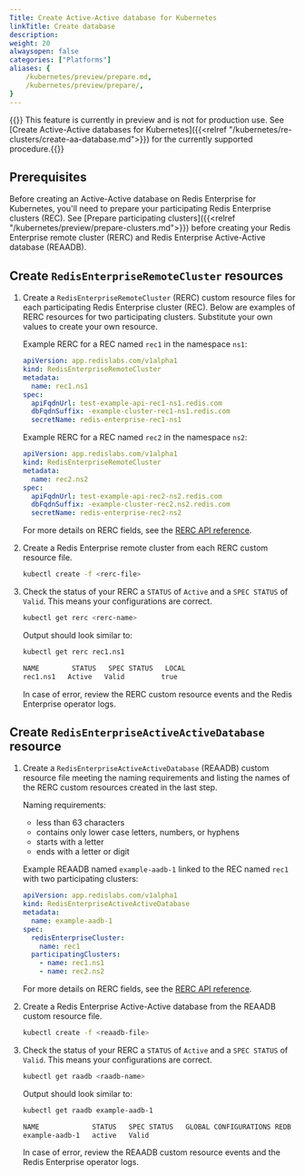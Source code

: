 ```yaml
---
Title: Create Active-Active database for Kubernetes
linkTitle: Create database
description: 
weight: 20
alwaysopen: false
categories: ["Platforms"]
aliases: {
    /kubernetes/preview/prepare.md,
    /kubernetes/preview/prepare/,
}
---
```


{{<note>}} This feature is currently in preview and is not for production use. See [Create Active-Active databases for Kubernetes]({{<relref "/kubernetes/re-clusters/create-aa-database.md">}}) for the currently supported procedure.{{</note>}}

## Prerequisites

Before creating an Active-Active database on Redis Enterprise for Kubernetes, you'll need to prepare your participating Redis Enterprise clusters (REC). See [Prepare participating clusters]({{<relref "/kubernetes/preview/prepare-clusters.md">}}) before creating your Redis Enterprise remote cluster (RERC) and Redis Enterprise Active-Active database (REAADB).

## Create `RedisEnterpriseRemoteCluster` resources

1. Create a `RedisEnterpriseRemoteCluster` (RERC) custom resource files for each participating Redis Enterprise cluster (REC). 
  Below are examples of RERC resources for two participating clusters. Substitute your own values to create your own resource.

    Example RERC for a REC named `rec1` in the namespace `ns1`:

    ```yaml
    apiVersion: app.redislabs.com/v1alpha1
    kind: RedisEnterpriseRemoteCluster
    metadata:
      name: rec1.ns1
    spec:
      apiFqdnUrl: test-example-api-rec1-ns1.redis.com
      dbFqdnSuffix: -example-cluster-rec1-ns1.redis.com
      secretName: redis-enterprise-rec1-ns1
    ```

    Example RERC for a REC named `rec2` in the namespace `ns2`:

    ```yaml
    apiVersion: app.redislabs.com/v1alpha1
    kind: RedisEnterpriseRemoteCluster
    metadata:
      name: rec2.ns2
    spec:
      apiFqdnUrl: test-example-api-rec2-ns2.redis.com
      dbFqdnSuffix: -example-cluster-rec2.ns2.redis.com
      secretName: redis-enterprise-rec2-ns2
    ```

    For more details on RERC fields, see the [RERC API reference]().

1. Create a Redis Enterprise remote cluster from each RERC custom resource file. 
  
    ```sh
    kubectl create -f <rerc-file>
    ```

1. Check the status of your RERC a `STATUS` of `Active` and a `SPEC STATUS` of `Valid`. This means your configurations are correct.
  
    ```sh
    kubectl get rerc <rerc-name>
    ```

    Output should look similar to:

    ```sh
    kubectl get rerc rec1.ns1

    NAME        STATUS   SPEC STATUS   LOCAL
    rec1.ns1   Active   Valid         true
    ```
  
    In case of error, review the RERC custom resource events and the Redis Enterprise operator logs.

## Create `RedisEnterpriseActiveActiveDatabase` resource


1. Create a `RedisEnterpriseActiveActiveDatabase` (REAADB) custom resource file meeting the naming requirements and listing the names of the RERC custom resources created in the last step.

    Naming requirements:
    - less than 63 characters
    - contains only lower case letters, numbers, or hyphens
    - starts with a letter
    - ends with a letter or digit

    Example REAADB named `example-aadb-1` linked to the REC named `rec1` with two participating clusters:

    ```yaml
    apiVersion: app.redislabs.com/v1alpha1
    kind: RedisEnterpriseActiveActiveDatabase
    metadata:
      name: example-aadb-1
    spec:
      redisEnterpriseCluster: 
        name: rec1
      participatingClusters:
        - name: rec1.ns1
        - name: rec2.ns2
    ```

    For more details on RERC fields, see the [RERC API reference]().

1. Create a Redis Enterprise Active-Active database from the REAADB custom resource file. 
  
    ```sh
    kubectl create -f <reaadb-file>
    ```

1. Check the status of your RERC a `STATUS` of `Active` and a `SPEC STATUS` of `Valid`. This means your configurations are correct.
  
    ```sh
    kubectl get raadb <raadb-name>
    ```

    Output should look similar to:

    ```sh
    kubectl get raadb example-aadb-1

    NAME             STATUS   SPEC STATUS   GLOBAL CONFIGURATIONS REDB   LINKED REDBS
    example-aadb-1   active   Valid             
    ```
  
    In case of error, review the REAADB custom resource events and the Redis Enterprise operator logs.




